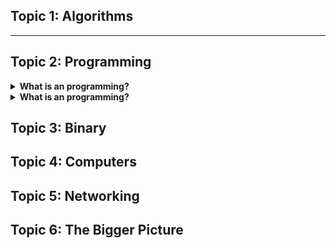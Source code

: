 ## Topic 1: Algorithms

<!-- Follow this guidelines
Sample Structure
<details>
<summary><strong>What is an algorithm?</strong></summary>

An algorithm is a step-by-step procedure to solve a problem or perform a task.

</details> -->

---

## Topic 2: Programming

<details>
<summary><strong>What is an programming?</strong></summary>

A language

</details>

<details>
<summary><strong>What is an programming?</strong></summary>

A language

</details>

## Topic 3: Binary

## Topic 4: Computers

## Topic 5: Networking

## Topic 6: The Bigger Picture
